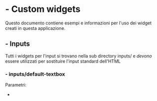 # - Custom widgets

Questo documento contiene esempi e informazioni per l'uso dei widget
creati in questa applicazione.

## - Inputs

Tutti i widgets per l'input si trovano nella sub directory inputs/ e *devono* essere utilizzati per sostituire l'input standard dell'HTML

### - inputs/default-textbox

Parametri:

- 